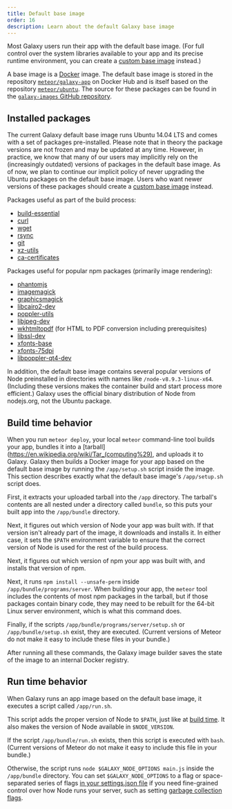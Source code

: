 ```yaml
---
title: Default base image
order: 16
description: Learn about the default Galaxy base image
---
```


Most Galaxy users run their app with the default base image.  (For full control over the system libraries available to your app and its precise runtime environment, you can create a [custom base image](/custom-base-images.html) instead.)

A base image is a [Docker](https://www.docker.com/) image.  The default base image is stored in the repository [`meteor/galaxy-app`](https://hub.docker.com/r/meteor/galaxy-app/) on Docker Hub and is itself based on the repository [`meteor/ubuntu`](https://hub.docker.com/r/meteor/ubuntu/).  The source for these packages can be found in the [`galaxy-images` GitHub repository](https://github.com/meteor/galaxy-images).

<h2 id="packages">Installed packages</h2>

The current Galaxy default base image runs Ubuntu 14.04 LTS and comes with a set of packages pre-installed. Please note that in theory the package versions are not frozen and may be updated at any time. However, in practice, we know that many of our users may implicitly rely on the (increasingly outdated) versions of packages in the default base image. As of now, we plan to continue our implicit policy of never upgrading the Ubuntu packages on the default base image. Users who want newer versions of these packages should create a [custom base image](/custom-base-images.html) instead.

Packages useful as part of the build process:
- [build-essential](http://packages.ubuntu.com/trusty/build-essential)
- [curl](http://packages.ubuntu.com/trusty/amd64/curl)
- [wget](http://packages.ubuntu.com/trusty/wget)
- [rsync](http://packages.ubuntu.com/trusty/rsync)
- [git](http://packages.ubuntu.com/trusty/git)
- [xz-utils](http://packages.ubuntu.com/trusty/xz-utils)
- [ca-certificates](http://packages.ubuntu.com/trusty/ca-certificates)

Packages useful for popular npm packages (primarily image rendering):
- [phantomjs](http://packages.ubuntu.com/trusty/phantomjs)
- [imagemagick](http://packages.ubuntu.com/trusty/imagemagick)
- [graphicsmagick](http://packages.ubuntu.com/trusty/graphicsmagick-dbg)
- [libcairo2-dev](http://packages.ubuntu.com/trusty/libcairo2-dev)
- [poppler-utils](http://packages.ubuntu.com/trusty/poppler-utils)
- [libjpeg-dev](http://packages.ubuntu.com/trusty/libjpeg-dev)
- [wkhtmltopdf](http://packages.ubuntu.com/trusty/wkhtmltopdf) (for HTML to PDF conversion including prerequisites)
- [libssl-dev](http://packages.ubuntu.com/trusty/libssl-dev)
- [xfonts-base](http://packages.ubuntu.com/trusty/xfonts-base)
- [xfonts-75dpi](http://packages.ubuntu.com/trusty/xfonts-75dpi)
- [libpoppler-qt4-dev](http://packages.ubuntu.com/trusty/libpoppler-qt4-dev)

In addition, the default base image contains several popular versions of Node preinstalled in directories with names like `/node-v8.9.3-linux-x64`. (Including these versions makes the container build and start process more efficient.)  Galaxy uses the official binary distribution of Node from nodejs.org, not the Ubuntu package.

<h2 id="build">Build time behavior</h2>

When you run `meteor deploy`, your local `meteor` command-line tool builds your app, bundles it into a [tarball](https://en.wikipedia.org/wiki/Tar_(computing%29), and uploads it to Galaxy.  Galaxy then builds a Docker image for your app based on the default base image by running the `/app/setup.sh` script inside the image.  This section describes exactly what the default base image's `/app/setup.sh` script does.

First, it extracts your uploaded tarball into the `/app` directory.  The tarball's contents are all nested under a directory called `bundle`, so this puts your built app into the `/app/bundle` directory.

Next, it figures out which version of Node your app was built with.  If that version isn't already part of the image, it downloads and installs it.  In either case, it sets the `$PATH` environment variable to ensure that the correct version of Node is used for the rest of the build process.

Next, it figures out which version of npm your app was built with, and installs that version of npm.

Next, it runs `npm install --unsafe-perm` inside `/app/bundle/programs/server`.  When building your app, the `meteor` tool includes the contents of most npm packages in the tarball, but if those packages contain binary code, they may need to be rebuilt for the 64-bit Linux server environment, which is what this command does.

Finally, if the scripts `/app/bundle/programs/server/setup.sh` or `/app/bundle/setup.sh` exist, they are executed. (Current versions of Meteor do not make it easy to include these files in your bundle.)

After running all these commands, the Galaxy image builder saves the state of the image to an internal Docker registry.

<h2 id="run">Run time behavior</h2>

When Galaxy runs an app image based on the default base image, it executes a script called `/app/run.sh`.

This script adds the proper version of Node to `$PATH`, just like at [build time](#build).  It also makes the version of Node available in `$NODE_VERSION`.

If the script `/app/bundle/run.sh` exists, then this script is executed with `bash`.  (Current versions of Meteor do not make it easy to include this file in your bundle.)

Otherwise, the script runs `node $GALAXY_NODE_OPTIONS main.js` inside the `/app/bundle` directory. You can set `$GALAXY_NODE_OPTIONS` to a flag or space-separated series of flags [in your settings.json file](/environment-variables.html) if you need fine-grained control over how Node runs your server, such as setting [garbage collection flags](/scaling.html#garbage-collection).
